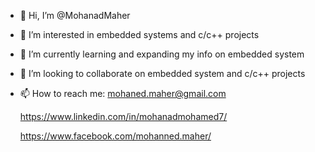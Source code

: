 - 👋 Hi, I’m @MohanadMaher
- 👀 I’m interested in embedded systems and c/c++ projects 
- 🌱 I’m currently learning and expanding my info on embedded system
- 💞️ I’m looking to collaborate on embedded system and c/c++ projects
- 📫 How to reach me:
      mohaned.maher@gmail.com
     
     https://www.linkedin.com/in/mohanadmohamed7/
    
    https://www.facebook.com/mohanned.maher/

<!---
MohanadMaher/MohanadMaher is a ✨ special ✨ repository because its `README.md` (this file) appears on your GitHub profile.
You can click the Preview link to take a look at your changes.
--->
